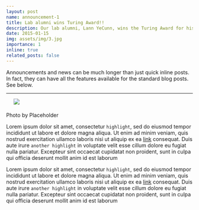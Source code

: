 ```yaml
---
layout: post
name: announcement-1
title: Lab alumni wins Turing Award!!
description: Our lab alumni, Lann YeCunn, wins the Turing Award for his groundbreaking work in computer science. He was a PhD student in our lab from 2000-2005. He is currently a professor at MIT. He is the first person of Asian descent to win the award. He is also the first person to win the award for work in computer vision. He is the 3rd person to win the award from our lab.
date: 2015-01-15
img: assets/img/3.jpg
importance: 1 
inline: true
related_posts: false
---
```


Announcements and news can be much longer than just quick inline posts. In fact, they can have all the features available for the standard blog posts. See below.

---

<img src="https://via.placeholder.com/150" align="center" style="margin-left: 20px; margin-bottom: 20px;"/>
<figcaption>Photo by Placeholder</figcaption>

Lorem ipsum dolor sit amet, consectetur `highlight`, sed do eiusmod tempor incididunt ut labore et dolore magna aliqua. Ut enim ad minim veniam, quis nostrud exercitation ullamco laboris nisi ut aliquip ex ea [link](/al-folio/publications/) consequat. Duis aute irure `another highlight` in voluptate velit esse cillum dolore eu fugiat nulla pariatur. Excepteur sint occaecat cupidatat non proident, sunt in culpa qui officia deserunt mollit anim id est laborum

Lorem ipsum dolor sit amet, consectetur `highlight`, sed do eiusmod tempor incididunt ut labore et dolore magna aliqua. Ut enim ad minim veniam, quis nostrud exercitation ullamco laboris nisi ut aliquip ex ea [link](/al-folio/publications/) consequat. Duis aute irure `another highlight` in voluptate velit esse cillum dolore eu fugiat nulla pariatur. Excepteur sint occaecat cupidatat non proident, sunt in culpa qui officia deserunt mollit anim id est laborum
